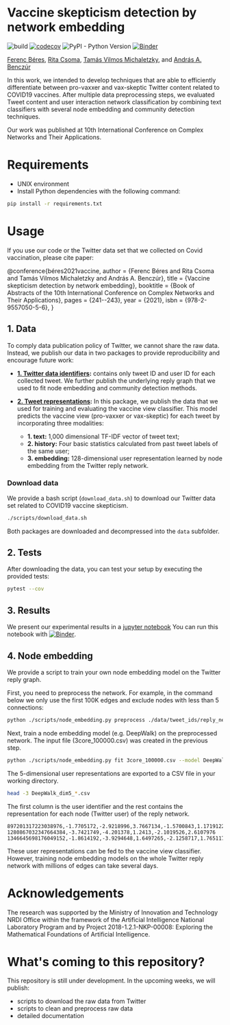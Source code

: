 # Vaccine skepticism detection by network embedding

![build](https://github.com/ferencberes/covid-vaccine-network/actions/workflows/main.yml/badge.svg)
[![codecov](https://codecov.io/gh/ferencberes/covid-vaccine-network/branch/main/graph/badge.svg?token=B2D3JHO2K3)](https://codecov.io/gh/ferencberes/covid-vaccine-network)
![PyPI - Python Version](https://img.shields.io/badge/python-3.6%20|%203.7%20|%203.8%20|%203.9-blue.svg)
[![Binder](https://mybinder.org/badge_logo.svg)](https://mybinder.org/v2/gh/ferencberes/cid-vaccine-network/HEAD?filepath=ipython%2FVaxxerModelResults.ipynb)

[Ferenc Béres](https://github.com/ferencberes), [Rita Csoma](https://github.com/csomarita), [Tamás Vilmos Michaletzky](https://github.com/tmichaletzky), and [András A. Benczúr](https://mi.nemzetilabor.hu/people/andras-benczur)


In this work, we intended to develop techniques that are able to efficiently differentiate between pro-vaxxer and vax-skeptic Twitter content related to COVID19 vaccines. After multiple data preprocessing steps, we evaluated Tweet content and user interaction network classification by combining text classifiers with several node embedding and community detection techniques. 

Our work was published at 10th International Conference on Complex Networks and Their Applications.

# Requirements

- UNIX environment
- Install Python dependencies with the following command:

```bash
pip install -r requirements.txt
```

# Usage

If you use our code or the Twitter data set that we collected on Covid vaccination, please cite paper:

@conference{béres2021vaccine,
  author       = {Ferenc Béres and Rita Csoma and Tamás Vilmos Michaletzky and András A. Benczúr}, 
  title        = {Vaccine skepticism detection by network embedding},
  booktitle    = {Book of Abstracts of the 10th International Conference on Complex Networks and Their Applications},
  pages        = {241--243},
  year         = {2021},
  isbn         = {978-2-9557050-5-6},
}

## 1. Data

To comply data publication policy of Twitter, we cannot share the raw data. Instead, we publish our data in two packages to provide reproducibility and encourage future work:

- **[1. Twitter data identifiers](http://info.ilab.sztaki.hu/~fberes/covid_vaccine_data/tweet_ids_2021-11-18.zip):** contains only tweet ID and user ID for each collected tweet. We further publish the underlying reply graph that we used to fit node embedding and community detection methods. 

- **[2. Tweet representations](http://info.ilab.sztaki.hu/~fberes/covid_vaccine_data/covid_vaxxer_representations_2021-09-24.zip):** In this package, we publish the data that we used for training and evaluating the vaccine view classifier. This model predicts the vaccine view (pro-vaxxer or vax-skeptic) for each tweet by incorporating three modalities:

   * **1. text:** 1,000 dimensional TF-IDF vector of tweet text;
   * **2. history:** Four basic statistics calculated from past tweet labels of the same user;
   * **3. embedding:** 128-dimensional user representation learned by node embedding from the Twitter reply network.
   
### Download data

We provide a bash script (`download_data.sh`) to download our Twitter data set related to COVID19 vaccine skepticism.

```bash
./scripts/download_data.sh
```

Both packages are downloaded and decompressed into the `data` subfolder.

## 2. Tests

After downloading the data, you can test your setup by executing the provided tests:

```bash
pytest --cov
```

## 3. Results

We present our experimental results in a [jupyter notebook](ipython/VaxxerModelResults.ipynb)
You can run this notebook with [![Binder](https://mybinder.org/badge_logo.svg)](https://mybinder.org/v2/gh/ferencberes/cid-vaccine-network/HEAD?filepath=ipython%2FVaxxerModelResults.ipynb).

## 4. Node embedding

We provide a script to train your own node embedding model on the Twitter reply graph.

First, you need to preprocess the network. For example, in the command below we only use the first 100K edges and exclude nodes with less than 5 connections:
```bash
python ./scripts/node_embedding.py preprocess ./data/tweet_ids/reply_network.txt --con 3 --rows 100000
```

Next, train a node embedding model (e.g. DeepWalk) on the preprocessed network. The input file (3core_100000.csv) was created in the previous step.
```bash
python ./scripts/node_embedding.py fit 3core_100000.csv --model DeepWalk
```

The 5-dimensional user representations are exported to a CSV file in your working directory. 
```bash
head -3 DeepWalk_dim5_*.csv
```

The first column is the user identifier and the rest contains the representation for each node (Twitter user) of the reply network.
```
897201317223038976,-1.7705172,-2.9218996,3.7667134,-1.5700843,1.1719122
1280867032347664384,-3.7421749,-4.201378,1.2413,-2.1019526,2.6107976
1346645698176049152,-1.8614192,-3.9294648,1.6497265,-2.1258717,1.7651175
```
These user representations can be fed to the vaccine view classifier. However, training node embedding models on the whole Twitter reply network with millions of edges can take several days.

# Acknowledgements

The research was supported by the Ministry of Innovation and Technology NRDI Office within the framework of the Artificial Intelligence National Laboratory Program and by Project 2018-1.2.1-NKP-00008: Exploring the Mathematical Foundations of Artificial Intelligence.

# What's coming to this repository?

This repository is still under development. In the upcoming weeks, we will publish:
- scripts to download the raw data from Twitter
- scripts to clean and preprocess raw data
- detailed documentation
